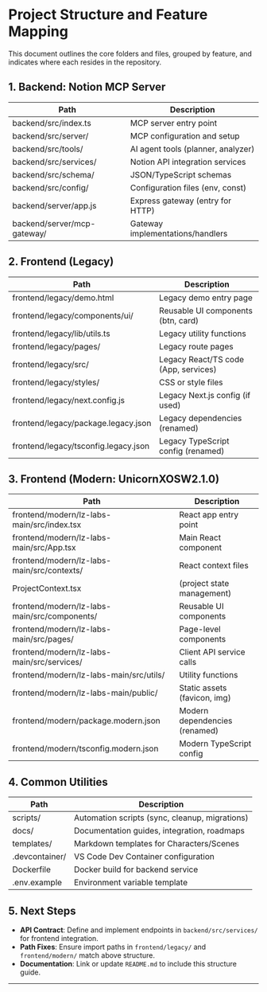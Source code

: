 # Project Structure and Feature Mapping

This document outlines the core folders and files, grouped by feature,
and indicates where each resides in the repository.

## 1. Backend: Notion MCP Server

| Path                                | Description                        |
|-------------------------------------|------------------------------------|
| backend/src/index.ts                | MCP server entry point            |
| backend/src/server/                 | MCP configuration and setup       |
| backend/src/tools/                  | AI agent tools (planner, analyzer)|
| backend/src/services/               | Notion API integration services    |
| backend/src/schema/                 | JSON/TypeScript schemas            |
| backend/src/config/                 | Configuration files (env, const)   |
| backend/server/app.js               | Express gateway (entry for HTTP)   |
| backend/server/mcp-gateway/         | Gateway implementations/handlers   |

## 2. Frontend (Legacy)

| Path                                  | Description                         |
|---------------------------------------|-------------------------------------|
| frontend/legacy/demo.html             | Legacy demo entry page              |
| frontend/legacy/components/ui/        | Reusable UI components (btn, card)  |
| frontend/legacy/lib/utils.ts          | Legacy utility functions            |
| frontend/legacy/pages/                | Legacy route pages                  |
| frontend/legacy/src/                  | Legacy React/TS code (App, services)|
| frontend/legacy/styles/               | CSS or style files                  |
| frontend/legacy/next.config.js        | Legacy Next.js config (if used)     |
| frontend/legacy/package.legacy.json   | Legacy dependencies (renamed)       |
| frontend/legacy/tsconfig.legacy.json  | Legacy TypeScript config (renamed)  |

## 3. Frontend (Modern: UnicornXOSW2.1.0)

| Path                                    | Description                  |
|-----------------------------------------|------------------------------|
| frontend/modern/lz-labs-main/src/index.tsx | React app entry point    |
| frontend/modern/lz-labs-main/src/App.tsx   | Main React component      |
| frontend/modern/lz-labs-main/src/contexts/ | React context files       |
| ProjectContext.tsx                      | (project state management)   |
| frontend/modern/lz-labs-main/src/components/ | Reusable UI components  |
| frontend/modern/lz-labs-main/src/pages/ | Page-level components        |
| frontend/modern/lz-labs-main/src/services/ | Client API service calls  |
| frontend/modern/lz-labs-main/src/utils/ | Utility functions            |
| frontend/modern/lz-labs-main/public/   | Static assets (favicon, img) |
| frontend/modern/package.modern.json    | Modern dependencies (renamed) |
| frontend/modern/tsconfig.modern.json   | Modern TypeScript config      |

## 4. Common Utilities

| Path                | Description                                     |
|---------------------|-------------------------------------------------|
| scripts/            | Automation scripts (sync, cleanup, migrations) |
| docs/               | Documentation guides, integration, roadmaps    |
| templates/          | Markdown templates for Characters/Scenes       |
| .devcontainer/      | VS Code Dev Container configuration             |
| Dockerfile          | Docker build for backend service               |
| .env.example        | Environment variable template                   |

## 5. Next Steps

- **API Contract**: Define and implement endpoints in `backend/src/services/`
  for frontend integration.
- **Path Fixes**: Ensure import paths in `frontend/legacy/` and
  `frontend/modern/` match above structure.
- **Documentation**: Link or update `README.md` to include this structure
  guide.

---
